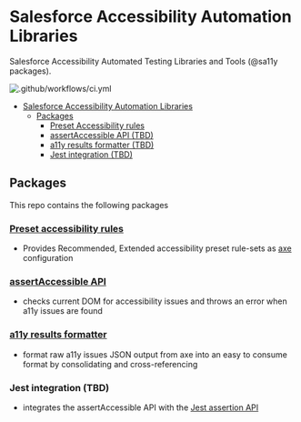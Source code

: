 # Salesforce Accessibility Automation Libraries

Salesforce Accessibility Automated Testing Libraries and Tools (@sa11y packages).

![.github/workflows/ci.yml](https://github.com/salesforce/sa11y/workflows/.github/workflows/ci.yml/badge.svg)

-   [Salesforce Accessibility Automation Libraries](#salesforce-accessibility-automation-libraries)
    -   [Packages](#packages)
        -   [Preset Accessibility rules](#preset-accessibility-rules)
        -   [assertAccessible API (TBD)](#assertaccessible-api-tbd)
        -   [a11y results formatter (TBD)](#a11y-results-formatter-tbd)
        -   [Jest integration (TBD)](#jest-integration-tbd)

## Packages

This repo contains the following packages

### [Preset accessibility rules](./packages/preset-rules/README.md)

-   Provides Recommended, Extended accessibility preset rule-sets as [axe](https://github.com/dequelabs/axe-core) configuration

### [assertAccessible API](./packages/assert/README.md)

-   checks current DOM for accessibility issues and throws an error when a11y issues are found

### [a11y results formatter](./packages/format/README.md)

-   format raw a11y issues JSON output from axe into an easy to consume format by consolidating and cross-referencing

### Jest integration (TBD)

-   integrates the assertAccessible API with the [Jest assertion API](https://jestjs.io/docs/en/using-matchers)
